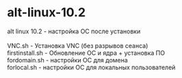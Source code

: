 # alt-linux-10.2
alt linux 10.2 - настройка ОС после установки<br>
<br>
VNC.sh - Установка VNC (без разрывов сеанса) <br>
firstinstall.sh - Обновление ОС и ядра + установка ПО<br>
fordomain.sh - настройки ОС для домена<br>
forlocal.sh - настройки ОС для локальных пользователей<br>

